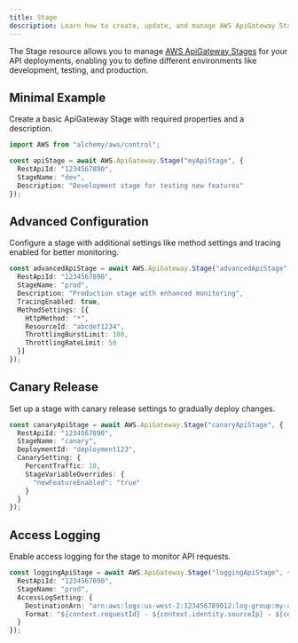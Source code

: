 ```yaml
---
title: Stage
description: Learn how to create, update, and manage AWS ApiGateway Stages using Alchemy Cloud Control.
---
```


The Stage resource allows you to manage [AWS ApiGateway Stages](https://docs.aws.amazon.com/apigateway/latest/userguide/) for your API deployments, enabling you to define different environments like development, testing, and production.

## Minimal Example

Create a basic ApiGateway Stage with required properties and a description.

```ts
import AWS from "alchemy/aws/control";

const apiStage = await AWS.ApiGateway.Stage("myApiStage", {
  RestApiId: "1234567890",
  StageName: "dev",
  Description: "Development stage for testing new features"
});
```

## Advanced Configuration

Configure a stage with additional settings like method settings and tracing enabled for better monitoring.

```ts
const advancedApiStage = await AWS.ApiGateway.Stage("advancedApiStage", {
  RestApiId: "1234567890",
  StageName: "prod",
  Description: "Production stage with enhanced monitoring",
  TracingEnabled: true,
  MethodSettings: [{
    HttpMethod: "*",
    ResourceId: "abcdef1234",
    ThrottlingBurstLimit: 100,
    ThrottlingRateLimit: 50
  }]
});
```

## Canary Release

Set up a stage with canary release settings to gradually deploy changes.

```ts
const canaryApiStage = await AWS.ApiGateway.Stage("canaryApiStage", {
  RestApiId: "1234567890",
  StageName: "canary",
  DeploymentId: "deployment123",
  CanarySetting: {
    PercentTraffic: 10,
    StageVariableOverrides: {
      "newFeatureEnabled": "true"
    }
  }
});
```

## Access Logging

Enable access logging for the stage to monitor API requests.

```ts
const loggingApiStage = await AWS.ApiGateway.Stage("loggingApiStage", {
  RestApiId: "1234567890",
  StageName: "prod",
  AccessLogSetting: {
    DestinationArn: "arn:aws:logs:us-west-2:123456789012:log-group:my-api-logs",
    Format: "${context.requestId} - ${context.identity.sourceIp} - ${context.httpMethod} ${context.path}"
  }
});
```